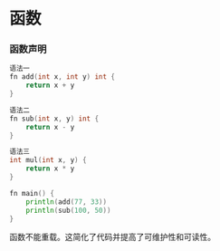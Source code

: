 # 函数

### 函数声明

```go
语法一
fn add(int x, int y) int {
    return x + y
}

语法二
fn sub(int x, y) int {
    return x - y
}

语法三
int mul(int x, y) {
    return x * y
}

fn main() {
    println(add(77, 33))
    println(sub(100, 50))
}

```



函数不能重载。这简化了代码并提高了可维护性和可读性。
